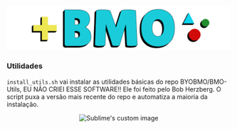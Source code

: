 
![BMO](Media/bmo.png?raw=true "Title")

### Utilidades
```install_utils.sh``` vai instalar as utilidades básicas do repo BYOBMO/BMO-Utils, EU NÃO CRIEI ESSE SOFTWARE!! Ele foi feito pelo Bob Herzberg. O script puxa a versão mais recente do repo e automatiza a maioria da instalação.

<p align="center">
  <img src="https://github.com/ropellanda/BMO/blob/main/Media/bmo.jpeg?raw=true" alt="Sublime's custom image"/>
</p>
